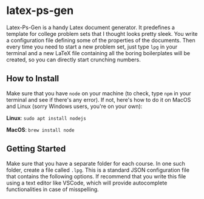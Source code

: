# latex-ps-gen

Latex-Ps-Gen is a handy Latex document generator. It predefines a template for college problem sets that I thought looks pretty sleek. You write a configuration
file defining some of the properties of the documents. Then every time you need to start a new problem set, just type `lpg` in your terminal and a new LaTeX file
containing all the boring boilerplates will be created, so you can directly start crunching numbers.

## How to Install
Make sure that you have `node` on your machine (to check, type `npm` in your terminal and see if there's any error). If not, here's how to do it on MacOS and Linux (sorry Windows users, you're on your own):

**Linux**: `sudo apt install nodejs`

**MacOS**: `brew install node`

## Getting Started
Make sure that you have a separate folder for each course. In one such folder, create a file called `.lpg`. This is a standard JSON configuration file that contains the following options. If recommend that you write this file using a text editor like VSCode, which will provide autocomplete functionalities in case of misspelling.



